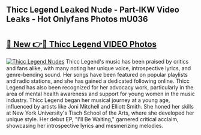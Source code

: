 ## Thicc Legend Le𝚊ked N𝚞de - Part-lKW Video Le𝚊ks - Hot Onlyf𝚊ns Photos mU036

# <h2><a href="http://ac2938.deff.icu/?id=Thicc+Legend">🔗 New 👉🔴 Thicc Legend VIDEO Photos</a></h2>

[![Thicc Legend N𝚞des](https://i.imgur.com/rIISA9y.gif)](http://ac2938.deff.icu/?id=Thicc+Legend)
Thicc Legend's music has been praised by critics and fans alike, with many noting her unique voice, introspective lyrics, and genre-bending sound. Her songs have been featured on popular playlists and radio stations, and she has gained a dedicated following online. Thicc Legend has also been recognized for her advocacy work, particularly in the area of mental health awareness and support for young women in the music industry. Thicc Legend began her musical journey at a young age, influenced by artists like Joni Mitchell and Elliott Smith. She honed her skills at New York University's Tisch School of the Arts, where she developed her unique style. Her debut EP, "I'll Be Waiting," garnered critical acclaim, showcasing her introspective lyrics and mesmerizing melodies.
